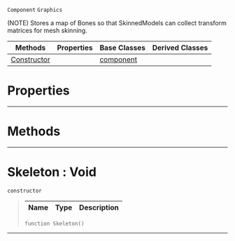  `Component` `Graphics`



(NOTE) Stores a map of Bones so that SkinnedModels can collect transform matrices for mesh skinning.

|Methods|Properties|Base Classes|Derived Classes|
|---|---|---|---|
|[ Constructor](https://github.com/ArendDanielek/ZeroDocsTest/blob/master/code_reference/class_reference/skeleton.markdown#skeleton-void)| |[component](https://github.com/ArendDanielek/ZeroDocsTest/blob/master/code_reference/class_reference/component.markdown)| |


 #  Properties


---  
 #  Methods


---  
 #  Skeleton : Void

 `constructor`

> 
> |Name|Type|Description|
> |---|---|---|
> ``` lang=cpp, name=Zilch
> function Skeleton()
> ``` 


---  
 
  
  
  
  
  
  
  

 